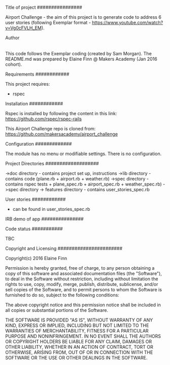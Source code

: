 Title of project
################

Airport Challenge - the aim of this project is to generate code to address 6 user stories (following Exemplar format - https://www.youtube.com/watch?v=Vg0cFVLH_EM).  

Author
######

This code follows the Exemplar coding (created by Sam Morgan).
The README.md was prepared by Elaine Finn @ Makers Academy (Jan 2016 cohort).

Requirements
############

This project requires:

 - rspec

Installation
############

Rspec is installed by following the content in this link: https://github.com/rspec/rspec-rails

This Airport Challenge repo is cloned from: https://github.com/makersacademy/airport_challenge

Configuration
#############

The module has no menu or modifiable settings. There is no configuration.

Project Directories
###################

->doc directory - contains project set up, instructions
->lib directory - contains code (plane.rb + airport.rb + weather.rb)
->spec directory - contains rspec tests  + plane_spec.rb + airport_spec.rb + weather_spec.rb)
->spec directory -> features directory - contains user_stories_spec.rb 

User stories
############

 - can be found in user_stories_spec.rb

IRB demo of app
###############



Code status
###########

TBC

Copyright and Licensing
#######################

Copyright(c) 2016 Elaine Finn

Permission is hereby granted, free of charge, to any person obtaining a copy of this software and associated documentation files (the "Software"), to deal in the Software without restriction, including without limitation the rights to use, copy, modify, merge, publish, distribute, sublicense, and/or sell copies of the Software, and to permit persons to whom the Software is furnished to do so, subject to the following conditions:

The above copyright notice and this permission notice shall be included in all copies or substantial portions of the Software.

THE SOFTWARE IS PROVIDED "AS IS", WITHOUT WARRANTY OF ANY KIND, EXPRESS OR IMPLIED, INCLUDING BUT NOT LIMITED TO THE WARRANTIES OF MERCHANTABILITY, FITNESS FOR A PARTICULAR PURPOSE AND NONINFRINGEMENT. IN NO EVENT SHALL THE AUTHORS OR COPYRIGHT HOLDERS BE LIABLE FOR ANY CLAIM, DAMAGES OR OTHER LIABILITY, WHETHER IN AN ACTION OF CONTRACT, TORT OR OTHERWISE, ARISING FROM, OUT OF OR IN CONNECTION WITH THE SOFTWARE OR THE USE OR OTHER DEALINGS IN THE SOFTWARE.